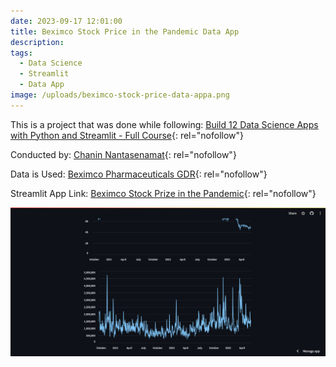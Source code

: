 ```yaml
---
date: 2023-09-17 12:01:00
title: Beximco Stock Price in the Pandemic Data App
description:
tags:
  - Data Science
  - Streamlit
  - Data App
image: /uploads/beximco-stock-price-data-appa.png
---
```

This is a project that was done while following:&nbsp;[Build 12 Data Science Apps with Python and Streamlit - Full Course](https://youtu.be/JwSS70SZdyM?si=dzZUHJfnJlVghQCU&amp;t=179){: rel="nofollow"}

Conducted by:&nbsp;[Chanin Nantasenamat](https://data-professor.medium.com/){: rel="nofollow"}

Data is Used:&nbsp;[Beximco Pharmaceuticals GDR](https://www.google.com/finance/quote/BXP:LON?sa=X&amp;ved=2ahUKEwip46Str7GBAxWzSmwGHd0KBFAQ3ecFegQIIBAf){: rel="nofollow"}

Streamlit App Link:&nbsp;[Beximco Stock Prize in the Pandemic](https://beximcostockpricedataapp-qsfoeh7z4ugcyes9faf8jf.streamlit.app/){: rel="nofollow"}

![Woman with child](/uploads/beximco-stock-price-data-app2.png)